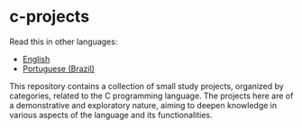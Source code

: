 # c-projects

Read this in other languages:
- [English](README.md)
- [Portuguese (Brazil)](README.pt-br.md)

This repository contains a collection of small study projects, organized by categories, related to the C programming language. The projects here are of a demonstrative and exploratory nature, aiming to deepen knowledge in various aspects of the language and its functionalities.
